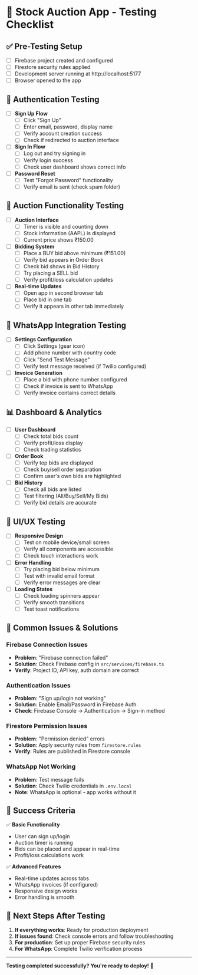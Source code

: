 # 🧪 Stock Auction App - Testing Checklist

## ✅ Pre-Testing Setup
- [ ] Firebase project created and configured
- [ ] Firestore security rules applied
- [ ] Development server running at http://localhost:5177
- [ ] Browser opened to the app

## 🔐 Authentication Testing
- [ ] **Sign Up Flow**
  - [ ] Click "Sign Up" 
  - [ ] Enter email, password, display name
  - [ ] Verify account creation success
  - [ ] Check if redirected to auction interface

- [ ] **Sign In Flow**
  - [ ] Log out and try signing in
  - [ ] Verify login success
  - [ ] Check user dashboard shows correct info

- [ ] **Password Reset**
  - [ ] Test "Forgot Password" functionality
  - [ ] Verify email is sent (check spam folder)

## 🎯 Auction Functionality Testing
- [ ] **Auction Interface**
  - [ ] Timer is visible and counting down
  - [ ] Stock information (AAPL) is displayed
  - [ ] Current price shows ₹150.00

- [ ] **Bidding System**
  - [ ] Place a BUY bid above minimum (₹151.00)
  - [ ] Verify bid appears in Order Book
  - [ ] Check bid shows in Bid History
  - [ ] Try placing a SELL bid
  - [ ] Verify profit/loss calculation updates

- [ ] **Real-time Updates**
  - [ ] Open app in second browser tab
  - [ ] Place bid in one tab
  - [ ] Verify it appears in other tab immediately

## 📱 WhatsApp Integration Testing
- [ ] **Settings Configuration**
  - [ ] Click Settings (gear icon)
  - [ ] Add phone number with country code
  - [ ] Click "Send Test Message"
  - [ ] Verify test message received (if Twilio configured)

- [ ] **Invoice Generation**
  - [ ] Place a bid with phone number configured
  - [ ] Check if invoice is sent to WhatsApp
  - [ ] Verify invoice contains correct details

## 📊 Dashboard & Analytics
- [ ] **User Dashboard**
  - [ ] Check total bids count
  - [ ] Verify profit/loss display
  - [ ] Check trading statistics

- [ ] **Order Book**
  - [ ] Verify top bids are displayed
  - [ ] Check buy/sell order separation
  - [ ] Confirm user's own bids are highlighted

- [ ] **Bid History**
  - [ ] Check all bids are listed
  - [ ] Test filtering (All/Buy/Sell/My Bids)
  - [ ] Verify bid details are accurate

## 🎨 UI/UX Testing
- [ ] **Responsive Design**
  - [ ] Test on mobile device/small screen
  - [ ] Verify all components are accessible
  - [ ] Check touch interactions work

- [ ] **Error Handling**
  - [ ] Try placing bid below minimum
  - [ ] Test with invalid email format
  - [ ] Verify error messages are clear

- [ ] **Loading States**
  - [ ] Check loading spinners appear
  - [ ] Verify smooth transitions
  - [ ] Test toast notifications

## 🚨 Common Issues & Solutions

### Firebase Connection Issues
- **Problem**: "Firebase connection failed"
- **Solution**: Check Firebase config in `src/services/firebase.ts`
- **Verify**: Project ID, API key, auth domain are correct

### Authentication Issues
- **Problem**: "Sign up/login not working"
- **Solution**: Enable Email/Password in Firebase Auth
- **Check**: Firebase Console → Authentication → Sign-in method

### Firestore Permission Issues
- **Problem**: "Permission denied" errors
- **Solution**: Apply security rules from `firestore.rules`
- **Verify**: Rules are published in Firestore console

### WhatsApp Not Working
- **Problem**: Test message fails
- **Solution**: Check Twilio credentials in `.env.local`
- **Note**: WhatsApp is optional - app works without it

## 🎯 Success Criteria
✅ **Basic Functionality**
- User can sign up/login
- Auction timer is running
- Bids can be placed and appear in real-time
- Profit/loss calculations work

✅ **Advanced Features**
- Real-time updates across tabs
- WhatsApp invoices (if configured)
- Responsive design works
- Error handling is smooth

## 📝 Next Steps After Testing
1. **If everything works**: Ready for production deployment
2. **If issues found**: Check console errors and follow troubleshooting
3. **For production**: Set up proper Firebase security rules
4. **For WhatsApp**: Complete Twilio verification process

---
**Testing completed successfully? You're ready to deploy! 🚀**
